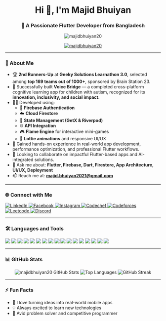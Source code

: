 <h1 align="center">Hi 👋, I'm Majid Bhuiyan</h1>
<h3 align="center">🚀 A Passionate Flutter Developer from Bangladesh</h3>

<p align="center">
  <img src="https://komarev.com/ghpvc/?username=majidbhuiyan20&label=Profile%20views&color=0e75b6&style=flat" alt="majidbhuiyan20" />
</p>

<p align="center">
  <a href="https://github.com/ryo-ma/github-profile-trophy">
    <img src="https://github-profile-trophy.vercel.app/?username=majidbhuiyan20&theme=dracula&row=1&column=7" alt="majidbhuiyan20" />
  </a>
</p>

-------------

### 🚀 About Me

- 🏆 **2nd Runners-Up** at **Geeky Solutions Learnathon 3.0**, selected among **top 169 teams out of 1000+**, sponsored by Brain Station 23.
- 🧠 Successfully built **Voice Bridge** — a completed cross-platform cognitive learning app for children with autism, recognized for its **innovation, inclusivity, and social impact**.
- 👨‍💻 Developed using:
  - 🔐 **Firebase Authentication**
  - ☁️ **Cloud Firestore**
  - 🔄 **State Management (GetX & Riverpod)**
  - 🌐 **API Integration**
  - 🎮 **Flame Engine** for interactive mini-games
  - 🎨 **Lottie animations** and responsive UI/UX
- 💼 Gained hands-on experience in real-world app development, performance optimization, and professional Flutter workflows.
- 👯 Looking to collaborate on impactful Flutter-based apps and AI-integrated solutions.
- 💬 Ask me about: **Flutter, Firebase, Dart, Firestore, App Architecture, UI/UX, Deployment**
- 📫 Reach me at: **majid.bhuiyan2021@gmail.com**


---

### 🌐 Connect with Me

<p align="left">
  <a href="https://linkedin.com/in/majid-bhuiyan" target="_blank">
    <img src="https://img.shields.io/badge/LinkedIn-blue?logo=linkedin&logoColor=white" alt="LinkedIn" />
  </a>
  <a href="https://fb.com/mazidbhuiyan.mazidbhuiyan.9" target="_blank">
    <img src="https://img.shields.io/badge/Facebook-%231877F2.svg?logo=facebook&logoColor=white" alt="Facebook" />
  </a>
  <a href="https://instagram.com/majid_bhuiyan" target="_blank">
    <img src="https://img.shields.io/badge/Instagram-%23E4405F.svg?logo=instagram&logoColor=white" alt="Instagram" />
  </a>
  <a href="https://www.codechef.com/users/majid2011" target="_blank">
    <img src="https://img.shields.io/badge/Codechef-5B4638?logo=codechef&logoColor=white" alt="Codechef" />
  </a>
  <a href="https://codeforces.com/profile/majid2011" target="_blank">
    <img src="https://img.shields.io/badge/Codeforces-blue?logo=codeforces&logoColor=white" alt="Codeforces" />
  </a>
  <a href="https://www.leetcode.com/majid211" target="_blank">
    <img src="https://img.shields.io/badge/LeetCode-FFA116?logo=leetcode&logoColor=black" alt="Leetcode" />
  </a>
  <a href="https://discord.gg/_majid2011" target="_blank">
    <img src="https://img.shields.io/badge/Discord-7289DA?logo=discord&logoColor=white" alt="Discord" />
  </a>
</p>

----

### 🛠️ Languages and Tools

<p align="left">
  <img src="https://img.shields.io/badge/Dart-0175C2?style=for-the-badge&logo=dart&logoColor=white" />
  <img src="https://img.shields.io/badge/Flutter-02569B?style=for-the-badge&logo=flutter&logoColor=white" />
  <img src="https://img.shields.io/badge/Firebase-FFCA28?style=for-the-badge&logo=firebase&logoColor=black" />
  <img src="https://img.shields.io/badge/Android-3DDC84?style=for-the-badge&logo=android&logoColor=white" />
  <img src="https://img.shields.io/badge/Linux-FCC624?style=for-the-badge&logo=linux&logoColor=black" />
  <img src="https://img.shields.io/badge/Git-F05032?style=for-the-badge&logo=git&logoColor=white" />
  <img src="https://img.shields.io/badge/HTML5-E34F26?style=for-the-badge&logo=html5&logoColor=white" />
  <img src="https://img.shields.io/badge/CSS3-1572B6?style=for-the-badge&logo=css3&logoColor=white" />
  <img src="https://img.shields.io/badge/JavaScript-F7DF1E?style=for-the-badge&logo=javascript&logoColor=black" />
  <img src="https://img.shields.io/badge/Python-14354C?style=for-the-badge&logo=python&logoColor=white" />
  <img src="https://img.shields.io/badge/Kotlin-0095D5?style=for-the-badge&logo=kotlin&logoColor=white" />
  <img src="https://img.shields.io/badge/Java-ED8B00?style=for-the-badge&logo=java&logoColor=white" />
  <img src="https://img.shields.io/badge/C/C++-00599C?style=for-the-badge&logo=c&logoColor=white" />
  <img src="https://img.shields.io/badge/MySQL-00000F?style=for-the-badge&logo=mysql&logoColor=white" />
  <img src="https://img.shields.io/badge/Figma-F24E1E?style=for-the-badge&logo=figma&logoColor=white" />
  <img src="https://img.shields.io/badge/Postman-FF6C37?style=for-the-badge&logo=postman&logoColor=white" />
  <img src="https://img.shields.io/badge/Tensorflow-FF6F00?style=for-the-badge&logo=tensorflow&logoColor=white" />
</p>

---

### 📊 GitHub Stats

<p align="center">
  <img src="https://github-readme-stats.vercel.app/api?username=majidbhuiyan20&show_icons=true&theme=tokyonight" alt="majidbhuiyan20 GitHub Stats" />
  <img src="https://github-readme-stats.vercel.app/api/top-langs/?username=majidbhuiyan20&layout=compact&theme=tokyonight" alt="Top Languages" />
  <img src="https://github-readme-streak-stats.herokuapp.com/?user=majidbhuiyan20&theme=tokyonight" alt="GitHub Streak" />
</p>

---

### ⚡ Fun Facts

- 🎯 I love turning ideas into real-world mobile apps
- 💡 Always excited to learn new technologies
- 🧠 Avid problem solver and competitive programmer
